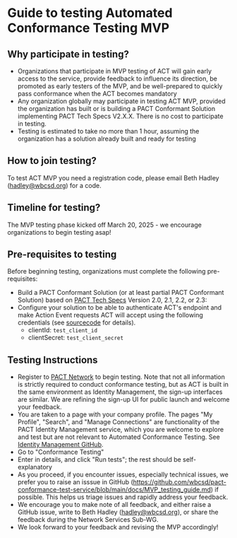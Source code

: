 # Guide to testing Automated Conformance Testing MVP

## Why participate in testing?
- Organizations that participate in MVP testing of ACT will gain early access to the service, provide feedback to influence its direction, be promoted as early testers of the MVP, and be well-prepared to quickly pass conformance when the ACT becomes mandatory
- Any organization globally may participate in testing ACT MVP, provided the organization has built or is building a PACT Conformant Solution implementing PACT Tech Specs V2.X.X. There is no cost to participate in testing.
- Testing is estimated to take no more than 1 hour, assuming the organization has a solution already built and ready for testing

## How to join testing?
To test ACT MVP you need a registration code, please email Beth Hadley (hadley@wbcsd.org) for a code.

## Timeline for testing?
The MVP testing phase kicked off March 20, 2025 - we encourage organizations to begin testing asap!

## Pre-requisites to testing
Before beginning testing, organizations must complete the following pre-requisites:
- Build a PACT Conformant Solution (or at least partial PACT Conformant Solution) based on [PACT Tech Specs](https://docs.carbon-transparency.org/) Version 2.0, 2.1, 2.2, or 2.3: 
- Configure your solution to be able to authenticate ACT's endpoint and make Action Event requests ACT will accept using the following credentials (see [sourcecode]( https://github.com/wbcsd/pact-conformance-test-service/blob/main/src/lambda/authForAsyncListener.ts) for details).
  - clientId: `test_client_id`
  - clientSecret: `test_client_secret`

## Testing Instructions
- Register to [PACT Network](https://pact-directory-portal.onrender.com/) to begin testing. Note that not all information is strictly required to conduct conformance testing, but as ACT is built in the same environment as Identity Management, the sign-up interfaces are similar. We are refining the sign-up UI for public launch and welcome your feedback.
- You are taken to a page with your company profile. The pages "My Profile", "Search", and "Manage Connections" are functionality of the PACT Identity Management service, which you are welcome to explore and test but are not relevant to Automated Conformance Testing. See [Identity Management GitHub](https://github.com/wbcsd/pact-directory).
- Go to "Conformance Testing"
- Enter in details, and click "Run tests"; the rest should be self-explanatory
- As you proceed, if you encounter issues, especially technical issues, we prefer you to raise an isssue in GitHub (https://github.com/wbcsd/pact-conformance-test-service/blob/main/docs/MVP_testing_guide.md) if possible. This helps us triage issues and rapidly address your feedback.
- We encourage you to make note of all feedback, and either raise a GitHub issue, write to Beth Hadley (hadley@wbcsd.org), or share the feedback during the Network Services Sub-WG. 
- We look forward to your feedback and revising the MVP accordingly!

